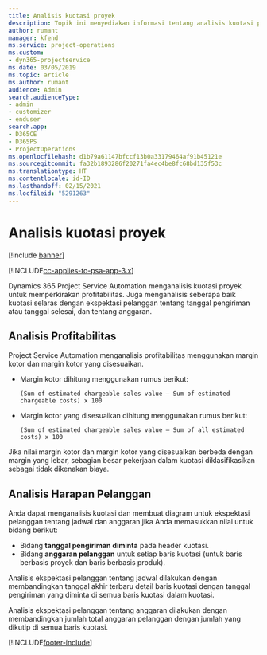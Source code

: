 ```yaml
---
title: Analisis kuotasi proyek
description: Topik ini menyediakan informasi tentang analisis kuotasi proyek.
author: rumant
manager: kfend
ms.service: project-operations
ms.custom:
- dyn365-projectservice
ms.date: 03/05/2019
ms.topic: article
ms.author: rumant
audience: Admin
search.audienceType:
- admin
- customizer
- enduser
search.app:
- D365CE
- D365PS
- ProjectOperations
ms.openlocfilehash: d1b79a61147bfccf13b0a33179464af91b45121e
ms.sourcegitcommit: fa32b1893286f20271fa4ec4be8fc68bd135f53c
ms.translationtype: HT
ms.contentlocale: id-ID
ms.lasthandoff: 02/15/2021
ms.locfileid: "5291263"
---
```

# <a name="analysis-of-project-quotes"></a>Analisis kuotasi proyek

[!include [banner](../includes/psa-now-project-operations.md)]

[!INCLUDE[cc-applies-to-psa-app-3.x](../includes/cc-applies-to-psa-app-3x.md)]

Dynamics 365 Project Service Automation menganalisis kuotasi proyek untuk memperkirakan profitabilitas. Juga menganalisis seberapa baik kuotasi selaras dengan ekspektasi pelanggan tentang tanggal pengiriman atau tanggal selesai, dan tentang anggaran.

## <a name="profitability-analysis"></a>Analisis Profitabilitas

Project Service Automation menganalisis profitabilitas menggunakan margin kotor dan margin kotor yang disesuaikan.

- Margin kotor dihitung menggunakan rumus berikut:

  `
    (Sum of estimated chargeable sales value – Sum of estimated chargeable costs) x 100
  `
- Margin kotor yang disesuaikan dihitung menggunakan rumus berikut:

  `
    (Sum of estimated chargeable sales value – Sum of all estimated costs) x 100
  `

Jika nilai margin kotor dan margin kotor yang disesuaikan berbeda dengan margin yang lebar, sebagian besar pekerjaan dalam kuotasi diklasifikasikan sebagai tidak dikenakan biaya.

## <a name="analysis-of-customer-expectations"></a>Analisis Harapan Pelanggan

Anda dapat menganalisis kuotasi dan membuat diagram untuk ekspektasi pelanggan tentang jadwal dan anggaran jika Anda memasukkan nilai untuk bidang berikut:

- Bidang **tanggal pengiriman diminta** pada header kuotasi.
- Bidang **anggaran pelanggan** untuk setiap baris kuotasi (untuk baris berbasis proyek dan baris berbasis produk).

Analisis ekspektasi pelanggan tentang jadwal dilakukan dengan membandingkan tanggal akhir terbaru detail baris kuotasi dengan tanggal pengiriman yang diminta di semua baris kuotasi dalam kuotasi.

Analisis ekspektasi pelanggan tentang anggaran dilakukan dengan membandingkan jumlah total anggaran pelanggan dengan jumlah yang dikutip di semua baris kuotasi.


[!INCLUDE[footer-include](../includes/footer-banner.md)]